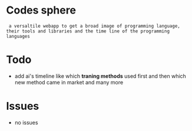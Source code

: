 # Codes sphere 
 ` a versaltile webapp to get a broad image of programming language, their tools and libraries and the time line of the programming languages`


 # Todo
- add ai's timeline like which __traning methods__ used first and then which new method came in market  and many more

 # Issues
 - no issues
